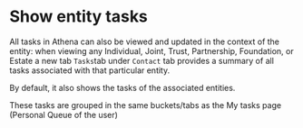 # Show entity tasks

All tasks in Athena can also be viewed and updated in the context of the entity: when viewing any Individual, Joint, Trust, Partnership, Foundation, or Estate a new tab `Tasks`tab under `Contact` tab provides a summary of all tasks associated with that particular entity.

By default, it also shows the tasks of the associated entities. 

These tasks are grouped in the same buckets/tabs as the My tasks page (Personal Queue of the user)
